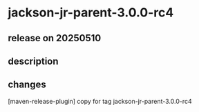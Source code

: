 # jackson-jr-parent-3.0.0-rc4

## release on 20250510
## description
## changes
[maven-release-plugin] copy for tag jackson-jr-parent-3.0.0-rc4

